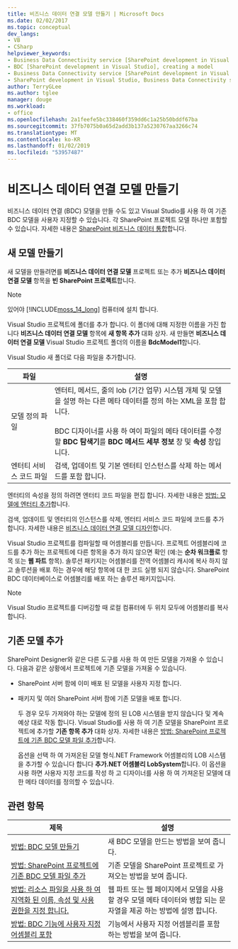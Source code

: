 ```yaml
---
title: 비즈니스 데이터 연결 모델 만들기 | Microsoft Docs
ms.date: 02/02/2017
ms.topic: conceptual
dev_langs:
- VB
- CSharp
helpviewer_keywords:
- Business Data Connectivity service [SharePoint development in Visual Studio], model
- BDC [SharePoint development in Visual Studio], creating a model
- Business Data Connectivity service [SharePoint development in Visual Studio], creating a model
- SharePoint development in Visual Studio, Business Data Connectivity service
author: TerryGLee
ms.author: tglee
manager: douge
ms.workload:
- office
ms.openlocfilehash: 2a1feefe5bc338460f359dd6c1a25b50bddf67ba
ms.sourcegitcommit: 37fb7075b0a65d2add3b137a5230767aa3266c74
ms.translationtype: MT
ms.contentlocale: ko-KR
ms.lasthandoff: 01/02/2019
ms.locfileid: "53957487"
---
```

# <a name="create-a-business-data-connectivity-model"></a>비즈니스 데이터 연결 모델 만들기
  비즈니스 데이터 연결 (BDC) 모델을 만들 수도 있고 Visual Studio를 사용 하 여 기존 BDC 모델을 사용자 지정할 수 있습니다. 각 SharePoint 프로젝트 모델 하나만 포함할 수 있습니다. 자세한 내용은 [SharePoint 비즈니스 데이터 통합](../sharepoint/integrating-business-data-into-sharepoint.md)합니다.  
  
## <a name="create-a-new-model"></a>새 모델 만들기
 새 모델을 만들려면를 **비즈니스 데이터 연결 모델** 프로젝트 또는 추가 **비즈니스 데이터 연결 모델** 항목을 **빈 SharePoint 프로젝트**합니다.  
  
> [!NOTE]  
>  있어야 [!INCLUDE[moss_14_long](../sharepoint/includes/moss-14-long-md.md)] 컴퓨터에 설치 합니다.  
  
 Visual Studio 프로젝트에 폴더를 추가 합니다. 이 폴더에 대해 지정한 이름을 가진 합니다 **비즈니스 데이터 연결 모델** 항목에 **새 항목 추가** 대화 상자. 새 만들면 **비즈니스 데이터 연결 모델** Visual Studio 프로젝트 폴더의 이름을 **BdcModel1**합니다.  
  
 Visual Studio 새 폴더로 다음 파일을 추가합니다.  
  
|파일|설명|  
|----------|-----------------|  
|모델 정의 파일|엔터티, 메서드, 줄의 lob (기간 업무) 시스템 개체 및 모델을 설명 하는 다른 메타 데이터를 정의 하는 XML을 포함 합니다.<br /><br /> BDC 디자이너를 사용 하 여이 파일의 메타 데이터를 수정할 **BDC 탐색기**를 **BDC 메서드 세부 정보** 창 및 **속성** 창입니다.|  
|엔터티 서비스 코드 파일|검색, 업데이트 및 기본 엔터티 인스턴스를 삭제 하는 메서드를 포함 합니다.|  
  
 엔터티의 속성을 정의 하려면 엔터티 코드 파일을 편집 합니다. 자세한 내용은 [방법: 모델에 엔터티 추가](../sharepoint/how-to-add-an-entity-to-a-model.md)합니다.  
  
 검색, 업데이트 및 엔터티의 인스턴스를 삭제, 엔터티 서비스 코드 파일에 코드를 추가 합니다. 자세한 내용은 [비즈니스 데이터 연결 모델 디자인](../sharepoint/designing-a-business-data-connectivity-model.md)합니다.  
  
 Visual Studio 프로젝트를 컴파일할 때 어셈블리를 만듭니다. 프로젝트 어셈블리에 코드를 추가 하는 프로젝트에 다른 항목을 추가 하지 않으면 확인 (예:는 **순차 워크플로** 항목 또는 **웹 파트** 항목). 솔루션 패키지는 어셈블리를 전역 어셈블리 캐시에 복사 하지 않고 솔루션을 배포 하는 경우에 해당 항목에 대 한 코드 실행 되지 않습니다.  SharePoint BDC 데이터베이스로 어셈블리를 배포 하는 솔루션 패키지입니다.  
  
> [!NOTE]  
>  Visual Studio 프로젝트를 디버깅할 때 로컬 컴퓨터에 두 위치 모두에 어셈블리를 복사 합니다.  
  
## <a name="add-an-existing-model"></a>기존 모델 추가
 SharePoint Designer와 같은 다른 도구를 사용 하 여 만든 모델을 가져올 수 있습니다. 다음과 같은 상황에서 프로젝트에 기존 모델을 가져올 수 있습니다.  
  
- SharePoint 서버 팜에 이미 배포 된 모델을 사용자 지정 합니다.  
  
- 패키지 및 여러 SharePoint 서버 팜에 기존 모델을 배포 합니다.  
  
  두 경우 모두 가져와야 하는 모델에 정의 된 LOB 시스템을 받지 않습니다 및 계속 예상 대로 작동 합니다. Visual Studio를 사용 하 여 기존 모델을 SharePoint 프로젝트에 추가할 **기존 항목 추가** 대화 상자. 자세한 내용은 [방법: SharePoint 프로젝트에 기존 BDC 모델 파일 추가](../sharepoint/how-to-add-an-existing-bdc-model-file-to-a-sharepoint-project.md)합니다.  
  
  옵션을 선택 하 여 가져온된 모델 형식.NET Framework 어셈블리의 LOB 시스템을 추가할 수 있습니다 합니다 **추가.NET 어셈블리 LobSystem**합니다. 이 옵션을 사용 하면 사용자 지정 코드를 작성 하 고 디자이너를 사용 하 여 가져온된 모델에 대 한 메타 데이터를 정의할 수 있습니다.  
  
## <a name="related-topics"></a>관련 항목
  
|제목|설명|  
|-----------|-----------------|  
|[방법: BDC 모델 만들기](../sharepoint/how-to-create-a-bdc-model.md)|새 BDC 모델을 만드는 방법을 보여 줍니다.|  
|[방법: SharePoint 프로젝트에 기존 BDC 모델 파일 추가](../sharepoint/how-to-add-an-existing-bdc-model-file-to-a-sharepoint-project.md)|기존 모델을 SharePoint 프로젝트로 가져오는 방법을 보여 줍니다.|  
|[방법: 리소스 파일을 사용 하 여 지역화 된 이름, 속성 및 사용 권한을 지정 합니다.](../sharepoint/how-to-use-a-resource-file-to-specify-localized-names-properties-and-permissions.md)|웹 파트 또는 웹 페이지에서 모델을 사용할 경우 모델 메타 데이터와 병합 되는 문자열을 제공 하는 방법에 설명 합니다.|  
|[방법: BDC 기능에 사용자 지정 어셈블리 포함](../sharepoint/how-to-include-a-custom-assembly-in-a-bdc-feature.md)|기능에서 사용자 지정 어셈블리를 포함 하는 방법을 보여 줍니다.|  
